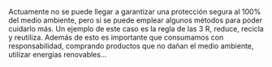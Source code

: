 Actuamente no se puede llegar a garantizar una protección segura al 100% del medio ambiente, pero si se puede emplear algunos métodos para poder cuidarlo más.
Un ejemplo de este caso es la regla de las 3 R, reduce, recicla y reutiliza. Además de esto es importante que consumamos con responsabilidad, comprando productos que no dañan el medio ambiente, utilizar energias renovables...

